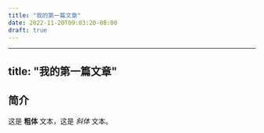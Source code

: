 ```yaml
---
title: "我的第一篇文章"
date: 2022-11-20T09:03:20-08:00
draft: true
---
```


---
title: "我的第一篇文章"
---
## 简介

这是 **粗体** 文本，这是 *斜体* 文本。